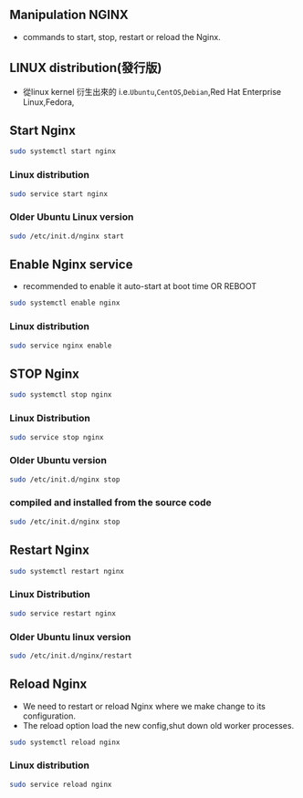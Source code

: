 ## Manipulation NGINX

- commands to start, stop, restart or reload the Nginx.

## LINUX distribution(發行版)

- 從linux kernel 衍生出來的 i.e.`Ubuntu`,`CentOS`,`Debian`,Red Hat Enterprise Linux,Fedora,

## Start Nginx

```bash
sudo systemctl start nginx  
```

### Linux distribution

```bash
sudo service start nginx
```

### Older Ubuntu Linux version

```bash
sudo /etc/init.d/nginx start
```

## Enable Nginx service

- recommended to enable it auto-start at boot time OR REBOOT

```bash
sudo systemctl enable nginx
```

### Linux distribution

```bash
sudo service nginx enable
```

## STOP Nginx

```bash
sudo systemctl stop nginx
```

### Linux Distribution

```bash
sudo service stop nginx
```

### Older Ubuntu version

```bash
sudo /etc/init.d/nginx stop
```

### compiled and installed from the source code

```bash
sudo /etc/init.d/nginx stop
```

## Restart Nginx

```bash
sudo systemctl restart nginx
```

### Linux Distribution

```bash
sudo service restart nginx
```

### Older Ubuntu linux version

```bash
sudo /etc/init.d/nginx/restart
```

## Reload Nginx

- We need to restart or reload Nginx where  we make change to its configuration.
- The reload option load the new config,shut down old worker processes.

```bash
sudo systemctl reload nginx
```

### Linux distribution

```bash
sudo service reload nginx
```
